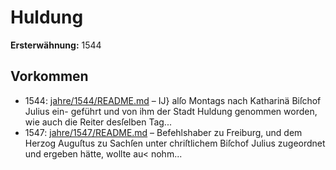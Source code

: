 # Huldung

**Ersterwähnung:** 1544

## Vorkommen
- 1544: [jahre/1544/README.md](../jahre/1544/README.md) – IJ} alſo Montags nach Katharinä Biſchof Julius ein-
geführt und von ihm der Stadt Huldung genommen worden,
wie auch die Reiter desſelben Tag...
- 1547: [jahre/1547/README.md](../jahre/1547/README.md) – Befehlshaber zu Freiburg, und dem Herzog
Auguſtus zu Sachſen unter chriſtlichem Biſchof Julius
zugeordnet und ergeben hätte, wollte au< nohm...
